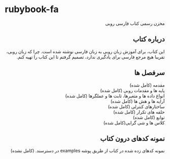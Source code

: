<head>
<meta charset="utf-8" />
</head>
<h1>rubybook-fa</h1>

<div dir="rtl">
مخزن رسمی کتاب فارسی روبی
<h2> درباره کتاب </h2>

این کتاب، برای آموزش زبان روبی به زبان فارسی نوشته شده است. چرا که زبان روبی، تقریبا هیچ مرجع فارسی برای یادگیری ندارد، تصمیم گرفتم تا این کتاب را تهیه کنم. 

<h2> سرفصل ها </h2>
 مقدمه (کامل شده)
<br>
 پایه ها و مقدمات روبی (کامل شده)
<br>
 انواع داده ها و متغیرها، ثابت ها و عملگرها (کامل شده)
<br>
 آرایه ها و هش ها (کامل شده)
<br>
 ساختارهای کنترلی (کامل شده)
<br>
 حلقه های تکرار (کامل شده)
<br>
 توابع (کامل شده)
<br>
 کلاس ها و شی گرایی(کامل شده)
<h2> نمونه کدهای درون کتاب </h2>

نمونه کدهای زده شده در کتاب از طریق پوشه examples در دسترسند. (کامل نشده)
</div>
